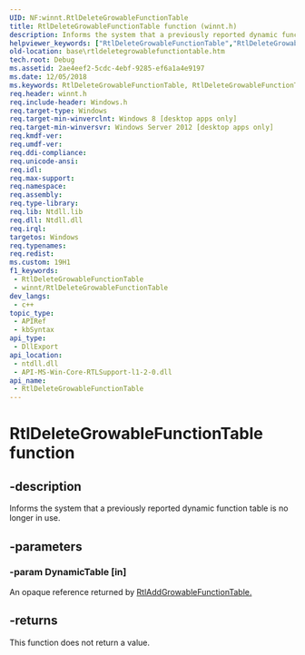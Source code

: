 ```yaml
---
UID: NF:winnt.RtlDeleteGrowableFunctionTable
title: RtlDeleteGrowableFunctionTable function (winnt.h)
description: Informs the system that a previously reported dynamic function table is no longer in use.
helpviewer_keywords: ["RtlDeleteGrowableFunctionTable","RtlDeleteGrowableFunctionTable function","base.rtldeletegrowablefunctiontable","winnt/RtlDeleteGrowableFunctionTable"]
old-location: base\rtldeletegrowablefunctiontable.htm
tech.root: Debug
ms.assetid: 2ae4eef2-5cdc-4ebf-9285-ef6a1a4e9197
ms.date: 12/05/2018
ms.keywords: RtlDeleteGrowableFunctionTable, RtlDeleteGrowableFunctionTable function, base.rtldeletegrowablefunctiontable, winnt/RtlDeleteGrowableFunctionTable
req.header: winnt.h
req.include-header: Windows.h
req.target-type: Windows
req.target-min-winverclnt: Windows 8 [desktop apps only]
req.target-min-winversvr: Windows Server 2012 [desktop apps only]
req.kmdf-ver: 
req.umdf-ver: 
req.ddi-compliance: 
req.unicode-ansi: 
req.idl: 
req.max-support: 
req.namespace: 
req.assembly: 
req.type-library: 
req.lib: Ntdll.lib
req.dll: Ntdll.dll
req.irql: 
targetos: Windows
req.typenames: 
req.redist: 
ms.custom: 19H1
f1_keywords:
 - RtlDeleteGrowableFunctionTable
 - winnt/RtlDeleteGrowableFunctionTable
dev_langs:
 - c++
topic_type:
 - APIRef
 - kbSyntax
api_type:
 - DllExport
api_location:
 - ntdll.dll
 - API-MS-Win-Core-RTLSupport-l1-2-0.dll
api_name:
 - RtlDeleteGrowableFunctionTable
---
```


# RtlDeleteGrowableFunctionTable function


## -description

Informs the system that a previously reported dynamic function table is no longer in use.

## -parameters

### -param DynamicTable [in]

An opaque reference returned by <a href="https://docs.microsoft.com/windows/desktop/api/winnt/nf-winnt-rtladdgrowablefunctiontable">RtlAddGrowableFunctionTable.</a>

## -returns

This function does not return a value.

